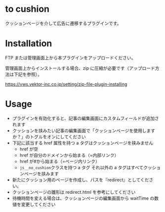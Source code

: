 # to cushion

クッションページを介して広告に遷移するプラグインです。

# Installation

FTP または管理画面上から本プラグインをアップロードください。

管理画面上からインストールする場合、zip に圧縮が必要です（アップロード方法は下記を参照）。

https://vws.vektor-inc.co.jp/setting/zip-file-plugin-installing

# Usage

- プラグインを有効化すると、記事の編集画面にカスタムフィールドが追加されます
- クッションを挟みたい記事の編集画面で「クッションページを使用しますか？」のトグルをオンにしてください
- 下記に該当する href 属性を持つ a タグはクッションページを挟みません
  - href が空
  - href が自分のドメインから始まる（=内部リンク）
  - href が#から始まる（=ページ内リンク）
  - `js__no_cushion`クラスを持つ a タグ
    それ以外の a タグはすべてクッションページを挟みます
- 新たにクッション用のページを作成し、パスを『redirect』としてください。
- クッションページの雛形は redirect.html を参考にしてください
- 待機時間を変える場合は、クッションページの編集画面から waitTime の数値を変更してください
